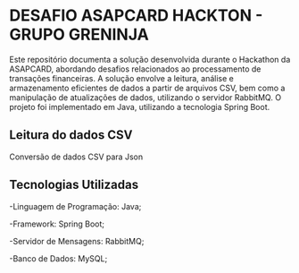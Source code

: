 
# DESAFIO ASAPCARD HACKTON - GRUPO GRENINJA

Este repositório documenta a solução desenvolvida durante o Hackathon da ASAPCARD, abordando desafios relacionados ao processamento de transações financeiras. A solução envolve a leitura, análise e armazenamento eficientes de dados a partir de arquivos CSV, bem como a manipulação de atualizações de dados, utilizando o servidor RabbitMQ. O projeto foi implementado em Java, utilizando a tecnologia Spring Boot.

## Leitura do dados CSV

Conversão de dados CSV para Json

## Tecnologias Utilizadas
-Linguagem de Programação: Java;

-Framework: Spring Boot;

-Servidor de Mensagens: RabbitMQ;

-Banco de Dados: MySQL;
